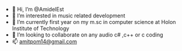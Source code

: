 - 👋 Hi, I’m @AmidelEst
- 👀 I’m interested in music related development
- 🌱 I’m currently first year on my m.sc in computer science at Holon Institute of Technology
- 💞️ I’m looking to collaborate on any audio c# ,c++ or c coding
- 📫 amitpom14@gmail.com

<!---
AmidelEst/AmidelEst is a ✨ special ✨ repository because its `README.md` (this file) appears on your GitHub profile.
You can click the Preview link to take a look at your changes.
--->
